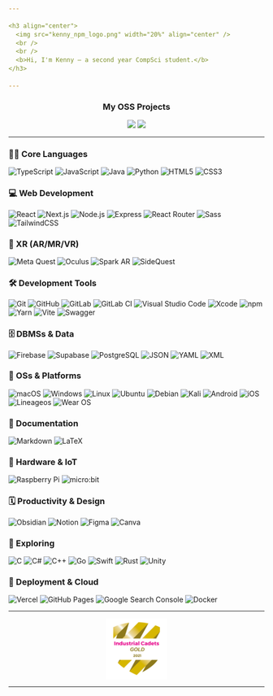 ```yaml
---

<h3 align="center">
  <img src="kenny_npm_logo.png" width="20%" align="center" />
  <br />
  <br />
  <b>Hi, I'm Kenny — a second year CompSci student.</b>
</h3>

---
```


<h3 align="center">
  <b>My OSS Projects</b>
</h3>

<div align="center">
  <a href="https://github.com/KennyOliver/neumorphia.css"><img src="https://github-readme-stats.vercel.app/api/pin/?username=KennyOliver&repo=neumorphia.css&theme=radical&hide_border=true&border_radius=25" /></a>
  <a href="https://github.com/KennyOliver/VividHues"><img src="https://github-readme-stats.vercel.app/api/pin/?username=KennyOliver&repo=VividHues&theme=radical&hide_border=true&border_radius=25" /></a>
</div>

---

### 👨‍💻 Core Languages
![TypeScript](https://img.shields.io/badge/TypeScript-3178C6?style=for-the-badge&logo=TypeScript&logoColor=FFFFFF)
![JavaScript](https://img.shields.io/badge/JavaScript-F7DF1E?style=for-the-badge&logo=JavaScript&logoColor=000000)
![Java](https://img.shields.io/badge/java-%23ED8B00.svg?style=for-the-badge&logo=openjdk&logoColor=white)
![Python](https://img.shields.io/badge/Python-3776AB?style=for-the-badge&logo=Python&logoColor=FFFFFF)
![HTML5](https://img.shields.io/badge/HTML5-E34F26?style=for-the-badge&logo=HTML5&logoColor=FFFFFF)
![CSS3](https://img.shields.io/badge/CSS3-1572B6?style=for-the-badge&logo=CSS3&logoColor=FFFFFF)

### 💻 Web Development
![React](https://img.shields.io/badge/React-61DAFB?style=for-the-badge&logo=React&logoColor=000000)
![Next.js](https://img.shields.io/badge/Next.js-000000?style=for-the-badge&logo=Next.js&logoColor=FFFFFF)
![Node.js](https://img.shields.io/badge/Node.js-5FA04E?style=for-the-badge&logo=Node.js&logoColor=FFFFFF)
![Express](https://img.shields.io/badge/Express-000000?style=for-the-badge&logo=Express&logoColor=FFFFFF)
![React Router](https://img.shields.io/badge/React%20Router-CA4245?style=for-the-badge&logo=React%20Router&logoColor=FFFFFF)
![Sass](https://img.shields.io/badge/SCSS-CC6699?style=for-the-badge&logo=Sass&logoColor=FFFFFF)
![TailwindCSS](https://img.shields.io/badge/tailwindcss-%2338B2AC.svg?style=for-the-badge&logo=tailwind-css&logoColor=white)

### 🥽 XR (AR/MR/VR)
![Meta Quest](https://img.shields.io/badge/Meta%20Quest-0467DF?style=for-the-badge&logo=Meta&logoColor=FFFFFF)
![Oculus](https://img.shields.io/badge/Oculus-1C1E20?style=for-the-badge&logo=Oculus&logoColor=FFFFFF)
![Spark AR](https://img.shields.io/badge/Spark%20AR-FF5C83?style=for-the-badge&logo=Spark%20AR&logoColor=FFFFFF)
![SideQuest](https://img.shields.io/badge/SideQuest-101227?style=for-the-badge&logo=SideQuest&logoColor=FFFFFF)

### 🛠️ Development Tools
![Git](https://img.shields.io/badge/Git-F05032?style=for-the-badge&logo=Git&logoColor=FFFFFF)
![GitHub](https://img.shields.io/badge/GitHub-181717?style=for-the-badge&logo=GitHub&logoColor=FFFFFF)
![GitLab](https://img.shields.io/badge/GitLab-FC6D26?style=for-the-badge&logo=GitLab&logoColor=FFFFFF)
![GitLab CI](https://img.shields.io/badge/gitlab%20ci-%23181717.svg?style=for-the-badge&logo=gitlab&logoColor=white)
![Visual Studio Code](https://img.shields.io/badge/Visual%20Studio%20Code-0078d7.svg?style=for-the-badge&logo=visual-studio-code&logoColor=white)
![Xcode](https://img.shields.io/badge/Xcode-007ACC?style=for-the-badge&logo=Xcode&logoColor=white)
![npm](https://img.shields.io/badge/npm-CB3837?style=for-the-badge&logo=npm&logoColor=FFFFFF)
![Yarn](https://img.shields.io/badge/Yarn-2C8EBB?style=for-the-badge&logo=Yarn&logoColor=FFFFFF)
![Vite](https://img.shields.io/badge/vite-%23646CFF.svg?style=for-the-badge&logo=vite&logoColor=white)
![Swagger](https://img.shields.io/badge/Swagger-%23Clojure?style=for-the-badge&logo=swagger&logoColor=white)

### 🗄️ DBMSs & Data
![Firebase](https://img.shields.io/badge/Firebase-FFCA28?style=for-the-badge&logo=Firebase&logoColor=000000)
![Supabase](https://img.shields.io/badge/Supabase-3ECF8E?style=for-the-badge&logo=supabase&logoColor=white)
![PostgreSQL](https://img.shields.io/badge/PostgreSQL-4169E1?style=for-the-badge&logo=PostgreSQL&logoColor=FFFFFF)
![JSON](https://img.shields.io/badge/JSON-black?style=for-the-badge&logo=JSON)
![YAML](https://img.shields.io/badge/yaml-%23ffffff.svg?style=for-the-badge&logo=yaml&logoColor=151515)
![XML](https://img.shields.io/badge/XML-005FAD?style=for-the-badge&logo=XML&logoColor=FFFFFF)

### 💾 OSs & Platforms
![macOS](https://img.shields.io/badge/macOS-000000?style=for-the-badge&logo=macOS&logoColor=FFFFFF)
![Windows](https://img.shields.io/badge/Windows-0078D6?style=for-the-badge&logo=windows&logoColor=white)
![Linux](https://img.shields.io/badge/Linux-FCC624?style=for-the-badge&logo=Linux&logoColor=000000)
![Ubuntu](https://img.shields.io/badge/Ubuntu-E95420?style=for-the-badge&logo=ubuntu&logoColor=white)
![Debian](https://img.shields.io/badge/Debian-D70A53?style=for-the-badge&logo=debian&logoColor=white)
![Kali](https://img.shields.io/badge/Kali-268BEE?style=for-the-badge&logo=kalilinux&logoColor=white)
![Android](https://img.shields.io/badge/Android-3DDC84?style=for-the-badge&logo=android&logoColor=white)
![iOS](https://img.shields.io/badge/iOS-000000?style=for-the-badge&logo=ios&logoColor=white)
![Lineageos](https://img.shields.io/badge/lineageos-167C80?style=for-the-badge&logo=lineageos&logoColor=white)
![Wear OS](https://img.shields.io/badge/-Wear%20OS-4285F4?style=for-the-badge&logo=wear-os&logoColor=white)

### 📄 Documentation
![Markdown](https://img.shields.io/badge/Markdown-000000?style=for-the-badge&logo=Markdown&logoColor=FFFFFF)
![LaTeX](https://img.shields.io/badge/LaTeX-008080?style=for-the-badge&logo=LaTeX&logoColor=FFFFFF)

### 🔧 Hardware & IoT
![Raspberry Pi](https://img.shields.io/badge/Raspberry%20Pi-A22846?style=for-the-badge&logo=Raspberry%20Pi&logoColor=FFFFFF)
![micro:bit](https://img.shields.io/badge/micro:bit-00ED00?style=for-the-badge&logo=micro:bit&logoColor=FFFFFF)

### 🗓️ Productivity & Design
![Obsidian](https://img.shields.io/badge/Obsidian-%23483699.svg?style=for-the-badge&logo=obsidian&logoColor=white)
![Notion](https://img.shields.io/badge/Notion-%23000000.svg?style=for-the-badge&logo=notion&logoColor=white)
![Figma](https://img.shields.io/badge/Figma-F24E1E?style=for-the-badge&logo=Figma&logoColor=FFFFFF)
![Canva](https://img.shields.io/badge/Canva-00C4CC?style=for-the-badge&logo=Canva&logoColor=FFFFFF)

### 🔎 Exploring
![C](https://img.shields.io/badge/C-A8B9CC?style=for-the-badge&logo=C&logoColor=000000)
![C#](https://img.shields.io/badge/c%23-%23239120.svg?style=for-the-badge&logo=csharp&logoColor=white)
![C++](https://img.shields.io/badge/C++-00599C?style=for-the-badge&logo=c%2B%2B&logoColor=FFFFFF)
![Go](https://img.shields.io/badge/Go-00ADD8?style=for-the-badge&logo=Go&logoColor=FFFFFF)
![Swift](https://img.shields.io/badge/Swift-F05138?style=for-the-badge&logo=Swift&logoColor=FFFFFF)
![Rust](https://img.shields.io/badge/Rust-F57A00?style=for-the-badge&logo=Rust&logoColor=FFFFFF)
![Unity](https://img.shields.io/badge/Unity-FFFFFF?style=for-the-badge&logo=Unity&logoColor=000000)

### 🚀 Deployment & Cloud
![Vercel](https://img.shields.io/badge/Vercel-000000?style=for-the-badge&logo=Vercel&logoColor=FFFFFF)
![GitHub Pages](https://img.shields.io/badge/GitHub%20Pages-222222?style=for-the-badge&logo=GitHub%20Pages&logoColor=FFFFFF)
![Google Search Console](https://img.shields.io/badge/Google%20Search%20Console-458CF5?style=for-the-badge&logo=Google%20Search%20Console&logoColor=FFFFFF)
![Docker](https://img.shields.io/badge/Docker-2496ED?style=for-the-badge&logo=Docker&logoColor=FFFFFF)

---

<div align="center">
  <img src="Industrial_Cadets_Gold_2021_badge.png" width="120" height="120" align="center" />
</div>

---
